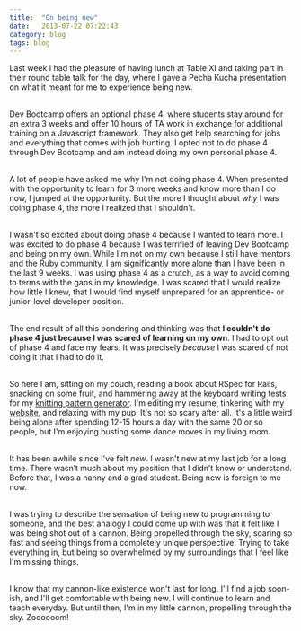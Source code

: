 ```yaml
---
title:  "On being new"
date:   2013-07-22 07:22:43
category: blog
tags: blog
---
```


Last week I had the pleasure of having lunch at Table XI and taking part in their round table talk for the day, where I gave a Pecha Kucha presentation on what it meant for me to experience being new.&nbsp;<br><br>

Dev Bootcamp offers an optional phase 4, where students stay around for an extra 3 weeks and offer 10 hours of TA work in exchange for additional training on a Javascript framework. They also get help searching for jobs and everything that comes with job hunting. I opted not to do phase 4 through Dev Bootcamp and am instead doing my own personal phase 4.<br><br>

A lot of people have asked me why I'm not doing phase 4. When presented with the opportunity to learn for 3 more weeks and know more than I do now, I jumped at the opportunity. But the more I thought about&nbsp;<em>why</em> I was doing phase 4, the more I realized that I shouldn't.<br><br>

I wasn't so excited about doing phase 4 because I wanted to learn more. I was excited to do phase 4 because I was terrified of leaving Dev Bootcamp and being on my own. While I'm not on my own because I still have mentors and the Ruby community, I am significantly more alone than I have been in the last 9 weeks. I was using phase 4 as a crutch, as a way to avoid coming to terms with the gaps in my knowledge. I was scared that I would realize how little I knew, that I would find myself unprepared for an apprentice- or junior-level developer position.<br><br>

The end result of all this pondering and thinking was that&nbsp;<strong>I couldn't do phase 4 just because I was scared of learning on my own</strong>. I had to opt out of phase 4 and face my fears. It was precisely&nbsp;<em>because</em> I was scared of not doing it that I had to do it.<br><br>

So here I am, sitting on my couch, reading a book about RSpec for Rails, snacking on some fruit, and hammering away at the keyboard writing tests for my <a href="http://loveknit.herokuapp.com/" target="_blank">knitting pattern generator</a>. I'm editing my resume, tinkering with my <a href="http://www.lizabinante.com/" target="_blank">website</a>, and relaxing with my pup. It's not so scary after all. It's a little weird being alone after spending 12-15 hours a day with the same 20 or so people, but I'm enjoying busting some dance moves in my living room.<br><br>

It has been awhile since I've felt&nbsp;<em>new</em>. I wasn't new at my last job for a long time. There&nbsp;wasn&rsquo;t much about my position that I&nbsp;didn&rsquo;t know or understand. Before that, I was a nanny and a grad student. Being new is foreign to me now.<br><br>

I was trying to describe the sensation of being new to programming to someone, and the best analogy I could come up with was that it felt like I was being shot out of a cannon. Being propelled through the sky, soaring so fast and seeing things from a completely unique perspective. Trying to take everything in, but being so overwhelmed by my surroundings that I feel like I'm missing things.&nbsp;<br><br>

I know that my cannon-like existence won't last for long. I'll find a job soon-ish, and I'll get comfortable with being new. I will continue to learn and teach everyday. But until then, I'm in my little cannon, propelling through the sky. Zoooooom!<br><br>